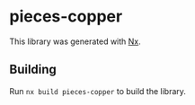 # pieces-copper

This library was generated with [Nx](https://nx.dev).

## Building

Run `nx build pieces-copper` to build the library.
